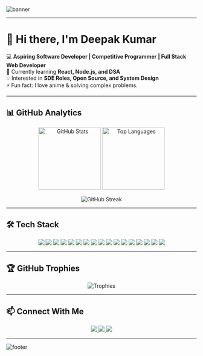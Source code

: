 ![banner](https://capsule-render.vercel.app/api?type=waving&color=gradient&height=200&section=header&text=Deepak%20Kumar%20%7C%20Full%20Stack%20Developer&fontSize=40&fontAlignY=35&desc=Welcome%20to%20my%20GitHub%20Profile!&descAlignY=55&descAlign=50)

---

# 👋 Hi there, I'm Deepak Kumar  

💻 **Aspiring Software Developer | Competitive Programmer | Full Stack Web Developer**  
🌱 Currently learning **React, Node.js, and DSA**  
💡 Interested in **SDE Roles, Open Source, and System Design**  
⚡ Fun fact: I love anime & solving complex problems.  

---

## 📊 GitHub Analytics  

<p align="center">
  <img src="https://github-readme-stats.vercel.app/api?username=ShadowMonarch-Dark&show_icons=true&theme=radical" alt="GitHub Stats" height="165"/>
  <img src="https://github-readme-stats.vercel.app/api/top-langs/?username=ShadowMonarch-Dark&layout=compact&theme=radical" alt="Top Languages" height="165"/>
</p>

<p align="center">
  <img src="https://github-readme-streak-stats.herokuapp.com/?user=ShadowMonarch-Dark&theme=radical" alt="GitHub Streak"/>
</p>

---

## 🛠️ Tech Stack  

<p align="center">
  
  <!-- Languages -->
  <img src="https://img.shields.io/badge/C++-00599C?style=for-the-badge&logo=cplusplus&logoColor=white"/>
  <img src="https://img.shields.io/badge/C-A8B9CC?style=for-the-badge&logo=c&logoColor=white"/>
  <img src="https://img.shields.io/badge/Java-007396?style=for-the-badge&logo=java&logoColor=white"/>
  <img src="https://img.shields.io/badge/JavaScript-F7DF1E?style=for-the-badge&logo=javascript&logoColor=black"/>
  <img src="https://img.shields.io/badge/Python-3776AB?style=for-the-badge&logo=python&logoColor=white"/>
  <img src="https://img.shields.io/badge/HTML5-E34F26?style=for-the-badge&logo=html5&logoColor=white"/>
  
  <!-- Frameworks & Libraries -->
  <img src="https://img.shields.io/badge/React-61DAFB?style=for-the-badge&logo=react&logoColor=black"/>
  <img src="https://img.shields.io/badge/Node.js-339933?style=for-the-badge&logo=nodedotjs&logoColor=white"/>
  <img src="https://img.shields.io/badge/TailwindCSS-06B6D4?style=for-the-badge&logo=tailwindcss&logoColor=white"/>
  <img src="https://img.shields.io/badge/Socket.io-010101?style=for-the-badge&logo=socketdotio&logoColor=white"/>
  <img src="https://img.shields.io/badge/JWT-000000?style=for-the-badge&logo=jsonwebtokens&logoColor=white"/>
  
  <!-- Cloud & Deployment -->
  <img src="https://img.shields.io/badge/AWS-232F3E?style=for-the-badge&logo=amazonaws&logoColor=white"/>
  <img src="https://img.shields.io/badge/Azure-0078D4?style=for-the-badge&logo=microsoftazure&logoColor=white"/>
  <img src="https://img.shields.io/badge/Google%20Cloud-4285F4?style=for-the-badge&logo=googlecloud&logoColor=white"/>
  <img src="https://img.shields.io/badge/Vercel-000000?style=for-the-badge&logo=vercel&logoColor=white"/>
  <img src="https://img.shields.io/badge/Netlify-00C7B7?style=for-the-badge&logo=netlify&logoColor=white"/>
  <img src="https://img.shields.io/badge/Render-46E3B7?style=for-the-badge&logo=render&logoColor=black"/>

</p>

---

## 🏆 GitHub Trophies  

<p align="center">
  <img src="https://github-profile-trophy.vercel.app/?username=ShadowMonarch-Dark&theme=radical&no-frame=true&margin-w=10&row=1&column=6" alt="Trophies"/>
</p>

---

## 📫 Connect With Me  

<p align="center">
  <a href="https://www.linkedin.com/in/deepak-kumar-7a4a3b258/">
    <img src="https://img.shields.io/badge/LinkedIn-0A66C2?style=for-the-badge&logo=linkedin&logoColor=white"/>
  </a>
  <a href="mailto:deepakgiri25113@gmail.com">
    <img src="https://img.shields.io/badge/Email-D14836?style=for-the-badge&logo=gmail&logoColor=white"/>
  </a>
  <a href="https://personal-portfolio-1avl.onrender.com/">
    <img src="https://img.shields.io/badge/Portfolio-000000?style=for-the-badge&logo=vercel&logoColor=white"/>
  </a>
</p>

---

![footer](https://capsule-render.vercel.app/api?type=waving&color=gradient&height=120&section=footer)
